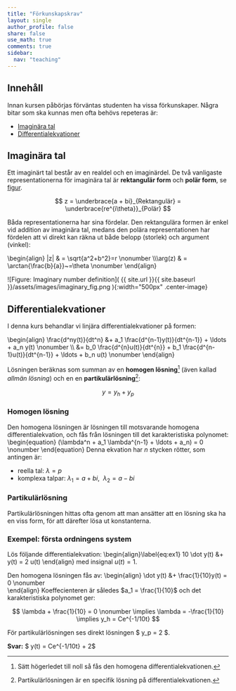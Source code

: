 ```yaml
---
title: "Förkunskapskrav"
layout: single
author_profile: false
share: false
use_math: true
comments: true
sidebar:
  nav: "teaching"
---
```


## Innehåll
Innan kursen påbörjas förväntas studenten ha vissa förkunskaper. Några bitar som ska kunnas men ofta behövs repeteras är:

* [Imaginära tal](#imaginära-tal)
* [Differentialekvationer](#differentialekvationer)

## Imaginära tal
Ett imaginärt tal består av en realdel och en imaginärdel. De två vanligaste representationerna för imaginära tal är __rektangulär form__ och __polär form__, se [figur](#imaginary_figure).

$$
z = \underbrace{a + bi}_{Rektangulär} = \underbrace{re^{i\theta}}_{Polär}
$$

Båda representationerna har sina fördelar. Den rektangulära formen är enkel vid addition av imaginära tal, medans den polära representationen har fördelen att vi direkt kan räkna ut både belopp (storlek) och argument (vinkel):

\begin{align}
|z| & = \sqrt{a^2+b^2}=r \nonumber \\\\\arg(z) & = \arctan{\frac{b}{a}}~=\theta \nonumber
\end{align}

<a name="imaginary_figure"></a>
![Figure: Imaginary number definition]( {{ site.url }}{{ site.baseurl }}/assets/images/imaginary_fig.png ){:width="500px" .center-image}


## Differentialekvationer
I denna kurs behandlar vi linjära differentialekvationer på formen:

\begin{align}
\frac{d^ny(t)}{dt^n} &+ a_1 \frac{d^{n-1}y(t)}{dt^{n-1}} + \ldots + a_n y(t) \nonumber \\\\ &= b_0  \frac{d^{n}u(t)}{dt^{n}} + b_1 \frac{d^{n-1}u(t)}{dt^{n-1}} + \ldots + b_n  u(t) \nonumber
\end{align}

Lösningen beräknas som summan av en  __homogen lösning__[^1] (även kallad _allmän lösning_) och en en __partikulärlösning__[^2]:

$$
y = y_h + y_p
$$

### Homogen lösning
Den homogena lösningen  är lösningen till motsvarande homogena differentialekvation, och fås från lösningen till det karakteristiska polynomet:
\begin{equation}
(\lambda^n + a_1 \lambda^{n-1} + \ldots + a_n) = 0 \nonumber
\end{equation}
Denna ekvation har  $n$ stycken rötter, som antingen är:
* reella tal: $\lambda = p$
* komplexa talpar: $\lambda_1 = a+bi,~~\lambda_2 = a-bi$

### Partikulärlösning
Partikulärlösningen hittas ofta genom att man ansätter att en lösning ska ha en viss form, för att därefter lösa ut konstanterna. 

### Exempel: första ordningens system
Lös följande differentialekvation:
\begin{align}\label{eq:ex1}
10 \dot y(t) &+  y(t) = 2 u(t) 
\end{align}
med insignal $u(t) = 1$.

Den homogena lösningen fås av:
\begin{align}
 \dot y(t) &+  \frac{1}{10}y(t) = 0 \nonumber  
\end{align}
Koeffecienteren är således $a_1 = \frac{1}{10}$ och det karakteristiska polynomet ger:

$$
\lambda + \frac{1}{10} = 0 \nonumber \implies \lambda = -\frac{1}{10} \implies y_h = Ce^{-1/10t}
$$

För partikulärlösningen ses direkt lösningen $ y_p = 2 $.

__Svar:__   $ y(t) = Ce^{-1/10t} + 2$


[^1]: Sätt högerledet till noll så fås den homogena differentialekvationen. 
[^2]: Partikulärlösningen är en specifik lösning på differentialekvationen. 
